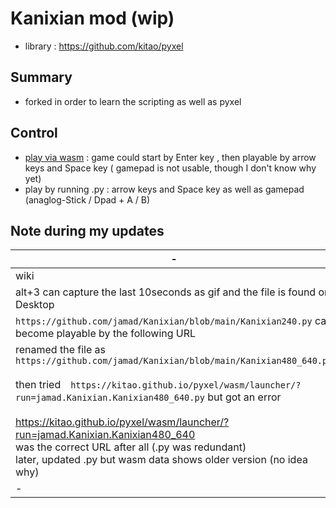 # Kanixian mod (wip)

* library : https://github.com/kitao/pyxel

## Summary
- forked in order to learn the scripting as well as pyxel

## Control
- [play via wasm](https://kitao.github.io/pyxel/wasm/launcher/?run=jamad.Kanixian.Kanixian240) : game could start by Enter key , then playable by arrow keys and Space key ( gamepad is not usable, though I don't know why yet) 
- play by running .py : arrow keys and Space key as well as gamepad (anaglog-Stick / Dpad +  A / B) 

## Note during my updates
 
|-|-|
|-|-|
|wiki|https://github.com/jamad/Kanixian/wiki|
|alt+3 can capture the last 10seconds as gif and the file is found on Desktop| ![pyxel-20240612-000647](https://github.com/jamad/Kanixian/assets/949913/1e7b8aab-01e6-4573-89fe-6c8ecf2a3e47)|
|`https://github.com/jamad/Kanixian/blob/main/Kanixian240.py` can become playable by the following URL |https://kitao.github.io/pyxel/wasm/launcher/?run=jamad.Kanixian.Kanixian240|
|renamed the file as `https://github.com/jamad/Kanixian/blob/main/Kanixian480_640.py` <br><br> then tried　`https://kitao.github.io/pyxel/wasm/launcher/?run=jamad.Kanixian.Kanixian480_640.py` but got an error <br><br> https://kitao.github.io/pyxel/wasm/launcher/?run=jamad.Kanixian.Kanixian480_640 <br> was the correct URL after all (.py was redundant)<br> later, updated .py but wasm data shows older version (no idea why)|![pyxel-20240612-175422](https://github.com/jamad/Kanixian/assets/949913/46d4f5a3-3da7-4dcd-9944-5236104419c5)|
|-|-|

